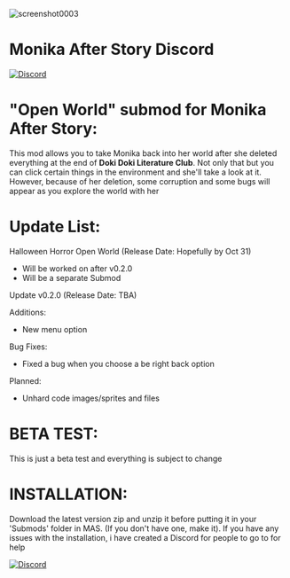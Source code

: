 ![screenshot0003](https://github.com/Yun-Seo1/Open-World/assets/138333327/2977801f-a9d8-4c55-988b-d5e57eb055dd)

# Monika After Story Discord
[![Discord](https://discordapp.com/api/guilds/372766620977725441/widget.png?style=banner1)](https://discord.gg/monika-after-story)

# "Open World" submod for Monika After Story:

This mod allows you to take Monika back into her world after she deleted everything at the end of **Doki Doki Literature Club**. Not only that but you can click certain things in the environment and she'll take a look at it. However, because of her deletion, some corruption and some bugs will appear as you explore the world with her

# Update List:
Halloween Horror Open World (Release Date: Hopefully by Oct 31)
- Will be worked on after v0.2.0
- Will be a separate Submod

Update v0.2.0 (Release Date: TBA)

Additions:
- New menu option

Bug Fixes:
- Fixed a bug when you choose a be right back option

Planned:
- Unhard code images/sprites and files

# BETA TEST:
This is just a beta test and everything is subject to change

# INSTALLATION:
Download the latest version zip and unzip it before putting it in your 'Submods' folder in MAS. (If you don't have one, make it).
If you have any issues with the installation, i have created a Discord for people to go to for help

[![Discord](https://discordapp.com/api/guilds/1148704355449589913/widget.png?style=banner2)](https://discord.gg/bMyGJUejpv)
